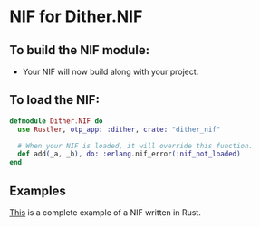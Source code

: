 # NIF for Dither.NIF

## To build the NIF module:

- Your NIF will now build along with your project.

## To load the NIF:

```elixir
defmodule Dither.NIF do
  use Rustler, otp_app: :dither, crate: "dither_nif"

  # When your NIF is loaded, it will override this function.
  def add(_a, _b), do: :erlang.nif_error(:nif_not_loaded)
end
```

## Examples

[This](https://github.com/rusterlium/NifIo) is a complete example of a NIF written in Rust.
